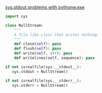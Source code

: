 [sys.stdout problems with pythonw.exe](https://github.com/python/cpython/issues/40405)

```python
import sys

class NullStream:
    """
    A file like class that writes nothing
    """
    def close(self): pass
    def flush(self): pass
    def write(self, str): pass
    def writelines(self, sequence): pass

if not isrealfile(sys.__stdout__): 
   sys.stdout = NullStream()

if not isrealfile(sys.__stderr__):
   sys.stderr = NullStream()
```
